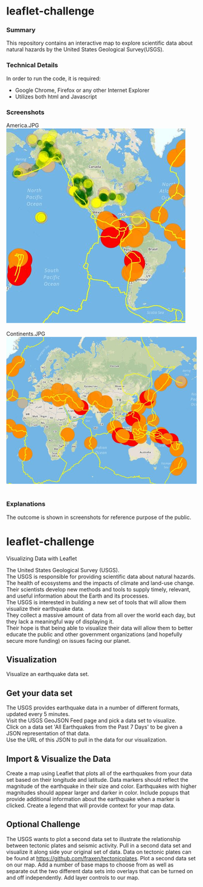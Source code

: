 # leaflet-challenge
### Summary
This repository contains an interactive map to explore scientific data about natural hazards by the United States Geological Survey(USGS).<br>
### Technical Details
In order to run the code, it is required:<br>
* Google Chrome, Firefox or any other Internet Explorer<br>
* Utilizes both html and Javascript<br>
### Screenshots
America.JPG<br>
![America](America.JPG)<br><br>
Continents.JPG<br>
![Continents](Continents.JPG)<br><br>
### Explanations<br>
The outcome is shown in screenshots for reference purpose of the public.<br>

# leaflet-challenge
Visualizing Data with Leaflet<br>

The United States Geological Survey (USGS).<br>
The USGS is responsible for providing scientific data about natural hazards.<br>
The health of ecosystems and the impacts of climate and land-use change. <br>
Their scientists develop new methods and tools to supply timely, relevant, and useful information about the Earth and its processes.<br>
The USGS is interested in building a new set of tools that will allow them visualize their earthquake data. <br>
They collect a massive amount of data from all over the world each day, but they lack a meaningful way of displaying it.<br>
Their hope is that being able to visualize their data will allow them to better educate the public and other government organizations (and hopefully secure more funding) on issues facing our planet.<br>

## Visualization
Visualize an earthquake data set.<br>
## Get your data set
The USGS provides earthquake data in a number of different formats, updated every 5 minutes.<br>
Visit the USGS GeoJSON Feed page and pick a data set to visualize. <br>
Click on a data set 'All Earthquakes from the Past 7 Days' to be given a JSON representation of that data.<br>
Use the URL of this JSON to pull in the data for our visualization.<br>

## Import & Visualize the Data
Create a map using Leaflet that plots all of the earthquakes from your data set based on their longitude and latitude.
Data markers should reflect the magnitude of the earthquake in their size and color. 
Earthquakes with higher magnitudes should appear larger and darker in color.
Include popups that provide additional information about the earthquake when a marker is clicked.
Create a legend that will provide context for your map data.

## Optional Challenge

The USGS wants to plot a second data set to illustrate the relationship between tectonic plates and seismic activity. 
Pull in a second data set and visualize it along side your original set of data.
Data on tectonic plates can be found at https://github.com/fraxen/tectonicplates.
Plot a second data set on our map.
Add a number of base maps to choose from as well as separate out the two different data sets into overlays that can be turned on and off independently.
Add layer controls to our map.
